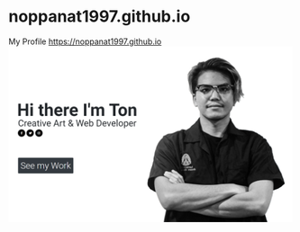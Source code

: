 # noppanat1997.github.io
My Profile
https://noppanat1997.github.io
![alt text](https://github.com/Noppanat1997/noppanat1997.github.io/blob/master/img/cover.png?raw=true)

